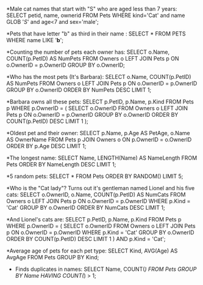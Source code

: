 *Male cat names that start with "S" who are aged less than 7 years:
SELECT petid, name, ownerid FROM Pets WHERE kind='Cat' and name GLOB '*S*' and age<7 and sex='male';

*Pets that have letter "b" as third in their name :
SELECT * FROM PETS WHERE name LIKE '__b__';

*Counting the number of pets each owner has:
SELECT o.Name, COUNT(p.PetID) AS NumPets
FROM Owners o
LEFT JOIN Pets p ON o.OwnerID = p.OwnerID
GROUP BY o.OwnerID;

*Who has the most pets (It's Barbara):
SELECT o.Name, COUNT(p.PetID) AS NumPets
FROM Owners o
LEFT JOIN Pets p ON o.OwnerID = p.OwnerID
GROUP BY o.OwnerID
ORDER BY NumPets DESC
LIMIT 1;

*Barbara owns all these pets:
SELECT p.PetID, p.Name, p.Kind
FROM Pets p
WHERE p.OwnerID = (
    SELECT o.OwnerID
    FROM Owners o
    LEFT JOIN Pets p ON o.OwnerID = p.OwnerID
    GROUP BY o.OwnerID
    ORDER BY COUNT(p.PetID) DESC
    LIMIT 1
);

*Oldest pet and their owner:
SELECT p.Name, p.Age AS PetAge, o.Name AS OwnerName
FROM Pets p
JOIN Owners o ON p.OwnerID = o.OwnerID
ORDER BY p.Age DESC
LIMIT 1;

*The longest name:
SELECT Name, LENGTH(Name) AS NameLength
FROM Pets
ORDER BY NameLength DESC
LIMIT 1;

*5 random pets:
SELECT * FROM Pets ORDER BY RANDOM() LIMIT 5;

*Who is the "Cat lady"? Turns out it's gentleman named Lionel and his five cats:
SELECT o.OwnerID, o.Name, COUNT(p.PetID) AS NumCats
FROM Owners o
LEFT JOIN Pets p ON o.OwnerID = p.OwnerID
WHERE p.Kind = 'Cat'
GROUP BY o.OwnerID
ORDER BY NumCats DESC
LIMIT 1;

*And Lionel's cats are:
SELECT p.PetID, p.Name, p.Kind
FROM Pets p
WHERE p.OwnerID = (
    SELECT o.OwnerID
    FROM Owners o
    LEFT JOIN Pets p ON o.OwnerID = p.OwnerID
    WHERE p.Kind = 'Cat'
    GROUP BY o.OwnerID
    ORDER BY COUNT(p.PetID) DESC
    LIMIT 1
)
AND p.Kind = 'Cat';

*Average age of pets for each pet type:
SELECT Kind, AVG(Age) AS AvgAge
FROM Pets
GROUP BY Kind;

* Finds duplicates in names:
SELECT Name, COUNT(*) 
FROM Pets 
GROUP BY Name 
HAVING COUNT(*) > 1;
